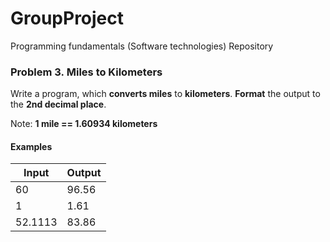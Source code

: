 # GroupProject
Programming fundamentals (Software technologies) Repository  

### Problem 3. Miles to Kilometers

Write a program, which **converts miles** to **kilometers**. **Format** the output
to the **2nd decimal place**.

Note: **1 mile ==
1.60934 kilometers**

#### Examples

 

|**Input**|**Output**| 
|---------|----------|
|60		  |96.56     | 
|1	      |1.61      | 
|52.1113  |83.86     |